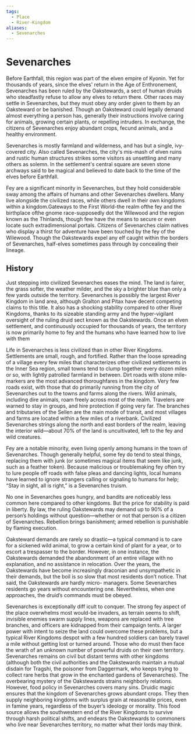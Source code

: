 ```yaml
---
tags:
  - Place
  - River-Kingdom
aliases:
  - Sevenarches
---
```

# Sevenarches
Before Earthfall, this region was part of the elven empire of Kyonin. Yet for thousands of years, since the elves' return in the Age of Enthronement, Sevenarches has been ruled by the Oakstewards, a sect of human druids who steadfastly refuse to allow any elves to return there. Other races may settle in Sevenarches, but they must obey any order given to them by an Oaksteward or be banished. Though an Oaksteward could legally demand almost everything a person has, generally their instructions involve caring for animals, growing certain plants, or repelling intruders. In exchange, the citizens of Sevenarches enjoy abundant crops, fecund animals, and a healthy environment.

Sevenarches is mostly farmland and wilderness, and has but a single, ivy-covered city. Also called Sevenarches, the city's mis-mash of elven ruins and rustic human structures strikes some visitors as unsettling and many others as solemn. In the settlement's central square are seven stone archways said to be magical and believed to date back to the time of the elves before Earthfall.

Fey are a significant minority in Sevenarches, but they hold considerable sway among the affairs of humans and other Sevenarches dwellers. Many live alongside the civilized races, while others dwell in their own kingdoms within a kingdom.Gateways to the First World-the realm ofthe fey and the birthplace ofthe gnome race-supposedly dot the Wilewood and the region known as the Thinlands, though few have the means to secure or even locate such extradimensional portals. Citizens of Sevenarches claim natives who display a thirst for adventure have been touched by the fey of the Wilewood. Though the Oakstewards expel any elf caught within the borders of Sevenarches, half-elves sometimes pass through by concealing their lineage.

## History
Just stepping into civilized Sevenarches eases the mind. The land is fairer, the grass softer, the weather milder, and the sky a brighter blue than only a few yards outside the territory. Sevenarches is possibly the largest River Kingdom in land area, although Gralton and Pitax have decent competing claims to this title. It also has a shocking stability compared to other River Kingdoms, thanks to its sizeable standing army and the hyper-vigilant oversight of the ruling druid sect known as the Oakstewards. Once an elven settlement, and continuously occupied for thousands of years, the territory is now primarily home to fey and the humans who have learned how to live with them

Life in Sevenarches is less civilized than in other River Kingdoms. Settlements are small, rough, and fortified. Rather than the loose spreading of a village every few miles that characterizes other civilized settlements in the Inner Sea region, small towns tend to clump together every dozen miles or so, with lightly patrolled farmland in between. Dirt roads with stone mile-markers are the most advanced thoroughfares in the kingdom. Very few roads exist, with those that do primarily running from the city of Sevenarches out to the towns and farms along the rivers. Wild animals, including dire animals, roam freely across most of the realm. Travelers are warned to stay in groups, and hire protection if going very far. The branches and tributaries of the Sellen are the main mode of transit, and most villages and farms are located within a few miles of a riverbank. Civilized Sevenarches strings along the north and east borders of the realm, leaving the interior wild—about 70% of the land is uncultivated, left to the fey and wild creatures.

Fey are a notable minority, even living openly among humans in the town of Sevenarches. Though generally helpful, some fey do tend to steal things, replacing them with junk (or sometimes magical items that seem like junk, such as a feather token). Because malicious or troublemaking fey often try to lure people off roads with false pleas and dancing lights, local humans have learned to ignore strangers calling or signaling to humans for help; “Stay in sight, all is right,” is a Sevenarches truism.

No one in Sevenarches goes hungry, and bandits are noticeably less common here compared to other kingdoms. But the price for stability is paid in liberty. By law, the ruling Oakstewards may demand up to 90% of a person’s holdings without question—whether or not that person is a citizen of Sevenarches. Rebellion brings banishment; armed rebellion is punishable by flaming execution.

Oaksteward demands are rarely so drastic—a typical command is to care for a sickened wild animal, to grow a certain kind of plant for a year, or to escort a trespasser to the border. However, in one instance, the Oakstewards demanded the abandonment of an entire village with no explanation, and no assistance in relocation. Over the years, the Oakstewards have become increasingly draconian and unsympathetic in their demands, but the boil is so slow that most residents don’t notice. That said, the Oakstewards are hardly micro- managers. Some Sevenarches residents go years without encountering one. Nevertheless, when one approaches, the druid’s commands must be obeyed.

Sevenarches is exceptionally diff icult to conquer. The strong fey aspect of the place overwhelms most would-be invaders, as terrain seems to shift, invisible enemies swarm supply lines, weapons are replaced with tree branches, and officers are kidnapped from their campaign tents. A larger power with intent to seize the land could overcome these problems, but a typical River Kingdoms despot with a few hundred soldiers can barely travel a mile without getting lost or turned around. Those who do must then face the wrath of an unknown number of powerful druids on their own territory. Sevenarches remains on civil but distant terms with other kingdoms (although both the civil authorities and the Oakstewards maintain a mutual disdain for Tragshi, the poisoner from Daggermark, who keeps trying to collect rare herbs that grow in the enchanted gardens of Sevenarches). The overbearing mystery of the Oakstewards strains neighborly relations. However, food policy in Sevenarches covers many sins. Druidic magic ensures that the kingdom of Sevenarches grows abundant crops. They then supply neighboring kingdoms with surplus grain at reasonable prices, even in famine years, regardless of the buyer’s ideology or morality. This food source allows the southwestern end of the River Kingdoms to survive through harsh political shifts, and endears the Oakstewards to commoners who live near Sevenarches territory, no matter what their lords may think.